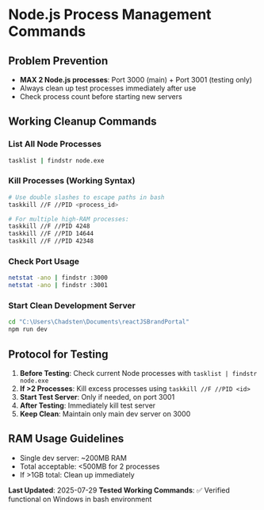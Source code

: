 # Node.js Process Management Commands

## Problem Prevention
- **MAX 2 Node.js processes**: Port 3000 (main) + Port 3001 (testing only)
- Always clean up test processes immediately after use
- Check process count before starting new servers

## Working Cleanup Commands

### List All Node Processes
```bash
tasklist | findstr node.exe
```

### Kill Processes (Working Syntax)
```bash
# Use double slashes to escape paths in bash
taskkill //F //PID <process_id>

# For multiple high-RAM processes:
taskkill //F //PID 4248
taskkill //F //PID 14644
taskkill //F //PID 42348
```

### Check Port Usage
```bash
netstat -ano | findstr :3000
netstat -ano | findstr :3001
```

### Start Clean Development Server
```bash
cd "C:\Users\Chadsten\Documents\reactJSBrandPortal"
npm run dev
```

## Protocol for Testing
1. **Before Testing**: Check current Node processes with `tasklist | findstr node.exe`
2. **If >2 Processes**: Kill excess processes using `taskkill //F //PID <id>`
3. **Start Test Server**: Only if needed, on port 3001
4. **After Testing**: Immediately kill test server
5. **Keep Clean**: Maintain only main dev server on 3000

## RAM Usage Guidelines
- Single dev server: ~200MB RAM
- Total acceptable: <500MB for 2 processes
- If >1GB total: Clean up immediately

**Last Updated**: 2025-07-29
**Tested Working Commands**: ✅ Verified functional on Windows in bash environment